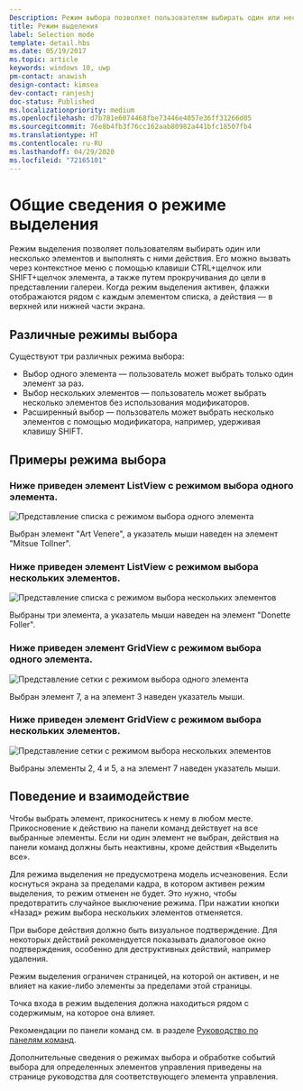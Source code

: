 ```yaml
---
Description: Режим выбора позволяет пользователям выбирать один или несколько элементов и выполнять с ними действия.
title: Режим выделения
label: Selection mode
template: detail.hbs
ms.date: 05/19/2017
ms.topic: article
keywords: windows 10, uwp
pm-contact: anawish
design-contact: kimsea
dev-contact: ranjeshj
doc-status: Published
ms.localizationpriority: medium
ms.openlocfilehash: d7b781e6074468fbe73446e4057e36ff31266d05
ms.sourcegitcommit: 76e8b4fb3f76cc162aab80982a441bfc18507fb4
ms.translationtype: HT
ms.contentlocale: ru-RU
ms.lasthandoff: 04/29/2020
ms.locfileid: "72165101"
---
```

# <a name="selection-mode-overview"></a>Общие сведения о режиме выделения

Режим выделения позволяет пользователям выбирать один или несколько элементов и выполнять с ними действия. Его можно вызвать через контекстное меню с помощью клавиши CTRL+щелчок или SHIFT+щелчок элемента, а также путем прокручивания до цели в представлении галереи. Когда режим выделения активен, флажки отображаются рядом с каждым элементом списка, а действия — в верхней или нижней части экрана.

## <a name="different-selection-modes"></a>Различные режимы выбора
Существуют три различных режима выбора:

- Выбор одного элемента — пользователь может выбрать только один элемент за раз.
- Выбор нескольких элементов — пользователь может выбрать несколько элементов без использования модификаторов.
- Расширенный выбор — пользователь может выбрать несколько элементов с помощью модификатора, например, удерживая клавишу SHIFT.

## <a name="selection-mode-examples"></a>Примеры режима выбора
### <a name="here-is-a-listview-with-single-selection-mode-enabled"></a>Ниже приведен элемент ListView с режимом выбора одного элемента.
![Представление списка с режимом выбора одного элемента](images/listview-selection-single.png)

Выбран элемент "Art Venere", а указатель мыши наведен на элемент "Mitsue Tollner".

### <a name="here-is-a-listview-with-multiple-selection-mode-enabled"></a>Ниже приведен элемент ListView с режимом выбора нескольких элементов.
![Представление списка с режимом выбора нескольких элементов](images/listview-selection-multiple.png)

Выбраны три элемента, а указатель мыши наведен на элемент "Donette Foller".

### <a name="here-is-a-gridview-with-single-selection-mode-enabled"></a>Ниже приведен элемент GridView с режимом выбора одного элемента.
![Представление сетки с режимом выбора одного элемента](images/gridview-selection-single.png)

Выбран элемент 7, а на элемент 3 наведен указатель мыши.

### <a name="here-is-a-gridview-with-multiple-selection-mode-enabled"></a>Ниже приведен элемент GridView с режимом выбора нескольких элементов.
![Представление сетки с режимом выбора нескольких элементов](images/gridview-selection-multiple.png)

Выбраны элементы 2, 4 и 5, а на элемент 7 наведен указатель мыши.

## <a name="behavior-and-interaction"></a>Поведение и взаимодействие
Чтобы выбрать элемент, прикоснитесь к нему в любом месте. Прикосновение к действию на панели команд действует на все выбранные элементы. Если ни один элемент не выбран, действия на панели команд должны быть неактивны, кроме действия «Выделить все».

Для режима выделения не предусмотрена модель исчезновения. Если коснуться экрана за пределами кадра, в котором активен режим выделения, то режим отменен не будет. Это нужно, чтобы предотвратить случайное выключение режима. При нажатии кнопки «Назад» режим выбора нескольких элементов отменяется.

При выборе действия должно быть визуальное подтверждение. Для некоторых действий рекомендуется показывать диалоговое окно подтверждения, особенно для деструктивных действий, например удаления.

Режим выделения ограничен страницей, на которой он активен, и не влияет на какие-либо элементы за пределами этой страницы.

Точка входа в режим выделения должна находиться рядом с содержимым, на которое она влияет.

Рекомендации по панели команд см. в разделе [Руководство по панелям команд](app-bars.md).

Дополнительные сведения о режимах выбора и обработке событий выбора для определенных элементов управления приведены на странице руководства для соответствующего элемента управления.
